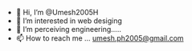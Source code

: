 - 👋 Hi, I’m @Umesh2005H
- 👀 I’m interested in web desiging
- 🌱 I’m perceiving engineering.....
- 📫 How to reach me ... umesh.ph2005@gmail.com 

<!---
Umesh2005H/Umesh2005H is a ✨ special ✨ repository because its `README.md` (this file) appears on your GitHub profile.
You can click the Preview link to take a look at your changes.
--->
